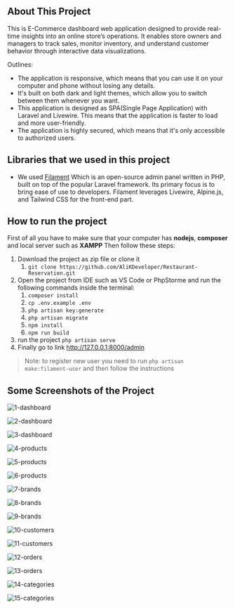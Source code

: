 ## About This Project

This is E-Commerce dashboard web application  designed to provide real-time insights into an online store’s operations. It enables store owners and managers to track sales, monitor inventory, and understand customer behavior through interactive data visualizations.

Outlines:
- The application is responsive, which means that you can use it on your computer and phone without losing any details.
- It's built on both dark and light themes, which allow you to switch between them whenever you want.
- This application is designed as SPA(Single Page Application) with Laravel and Livewire. This means that the application is faster to load and more user-friendly.
- The application is highly secured, which means that it's only accessible to authorized users.

## Libraries that we used in this project

- We used [Filament](https://filamentphp.com/) Which is an open-source admin panel written in PHP, built on top of the popular Laravel framework. Its primary focus is to bring ease of use to developers. Filament leverages Livewire, Alpine.js, and Tailwind CSS for the front-end part.

## How to run the project

First of all you have to make sure that your computer has **nodejs**, **composer** and local server such as **XAMPP**
Then follow these steps:
1. Download the project as zip file or clone it
    1. `git clone https://github.com/AliKDeveloper/Restaurant-Reservation.git`
2. Open the project from IDE such as VS Code or PhpStorme and run the following commands inside the terminal:
    1. `composer install`
    2. `cp .env.example .env`
    3. `php artisan key:generate`
    4. `php artisan migrate`
    5. `npm install`
    6. `npm run build`
3. run the project `php artisan serve`
4. Finally go to link <http://127.0.0.1:8000/admin>
> Note: to register new user you need to run `php artisan make:filament-user` and then follow the instructions
## Some Screenshots of the Project

![1-dashboard](https://github.com/AliKDeveloper/Restaurant-Reservation/assets/154816741/72b0aa86-bddb-4245-9e1e-e5546c1c05a5)

![2-dashboard](https://github.com/AliKDeveloper/Restaurant-Reservation/assets/154816741/7f7cd731-95b7-4acd-a08f-39103bb03c06)

![3-dashboard](https://github.com/AliKDeveloper/Restaurant-Reservation/assets/154816741/c0d5cf69-7725-4dd6-b5fc-0bf811820a3d)

![4-products](https://github.com/AliKDeveloper/Restaurant-Reservation/assets/154816741/d371df9c-69b5-4212-b2b6-72726ddfc7af)

![5-products](https://github.com/AliKDeveloper/Restaurant-Reservation/assets/154816741/49089d3c-cda6-4521-8b20-1b20244253fc)

![6-products](https://github.com/AliKDeveloper/Restaurant-Reservation/assets/154816741/3ac84418-57e6-4749-b165-e3959472e2be)

![7-brands](https://github.com/AliKDeveloper/Restaurant-Reservation/assets/154816741/d55a201e-362e-4f58-8e5b-c25add450f09)

![8-brands](https://github.com/AliKDeveloper/Restaurant-Reservation/assets/154816741/6f506483-ce7d-4ae0-a77b-c84e7b339216)

![9-brands](https://github.com/AliKDeveloper/Restaurant-Reservation/assets/154816741/b9491fe3-4c04-48cf-bf84-5b13a0760b78)

![10-customers](https://github.com/AliKDeveloper/Restaurant-Reservation/assets/154816741/0c3a1c5b-c198-41c2-9e8d-b0d277e8a6b9)

![11-customers](https://github.com/AliKDeveloper/Restaurant-Reservation/assets/154816741/e9cec7de-5d56-404a-be6f-e0a41b123d9d)

![12-orders](https://github.com/AliKDeveloper/Restaurant-Reservation/assets/154816741/26c689de-7b96-4fed-acfb-2271e776d5ee)

![13-orders](https://github.com/AliKDeveloper/Restaurant-Reservation/assets/154816741/65925903-8f15-4cdb-856b-7d3f6aae9d4b)

![14-categories](https://github.com/AliKDeveloper/Restaurant-Reservation/assets/154816741/119b7df0-649a-4d6c-baee-8d389c3ac5e8)

![15-categories](https://github.com/AliKDeveloper/Restaurant-Reservation/assets/154816741/03770c09-6072-4033-82f2-57c547ff04cc)

